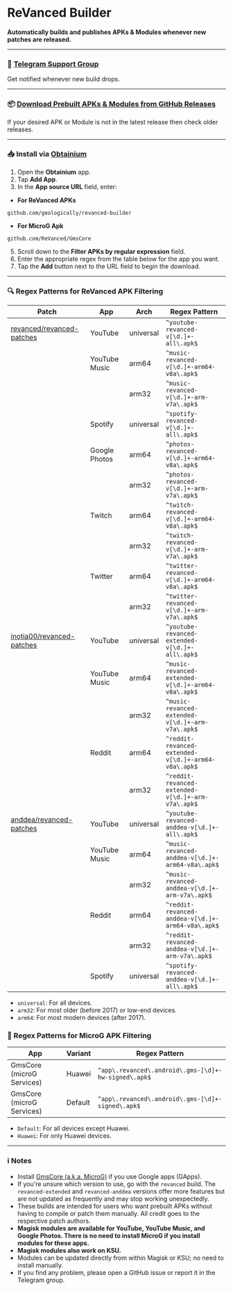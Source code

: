 # ReVanced Builder

**Automatically builds and publishes APKs & Modules whenever new patches are released.**

---

### 💬 [Telegram Support Group](https://t.me/rvbygeo)
Get notified whenever new build drops.

---

### 📦 [Download Prebuilt APKs & Modules from GitHub Releases](https://github.com/geologically/revanced-apks/releases)
If your desired APK or Module is not in the latest release then check older releases.

---

### 📥 Install via [Obtainium](https://github.com/ImranR98/Obtainium)

1. Open the **Obtainium** app.
2. Tap **Add App**.
3. In the **App source URL** field, enter: <br>
- **For ReVanced APKs**
```
github.com/geologically/revanced-builder
```
- **For MicroG Apk**
```
github.com/ReVanced/GmsCore
```
5. Scroll down to the **Filter APKs by regular expression** field.
6. Enter the appropriate regex from the table below for the app you want.
7. Tap the **Add** button next to the URL field to begin the download.

---

### 🔍 Regex Patterns for ReVanced APK Filtering
| Patch                                                                      | App            | Arch       | Regex Pattern                                                |
|----------------------------------------------------------------------------|----------------|------------|--------------------------------------------------------------|
| [revanced/revanced-patches](https://github.com/revanced/revanced-patches)  | YouTube        | universal  | `^youtube-revanced-v[\d.]+-all\.apk$`                        |
|                                                                            | YouTube Music  | arm64      | `^music-revanced-v[\d.]+-arm64-v8a\.apk$`                    |
|                                                                            |                | arm32      | `^music-revanced-v[\d.]+-arm-v7a\.apk$`                      |
|                                                                            | Spotify        | universal  | `^spotify-revanced-v[\d.]+-all\.apk$`                        |
|                                                                            | Google Photos  | arm64      | `^photos-revanced-v[\d.]+-arm64-v8a\.apk$`                   |
|                                                                            |                | arm32      | `^photos-revanced-v[\d.]+-arm-v7a\.apk$`                     |
|                                                                            | Twitch         | arm64      | `^twitch-revanced-v[\d.]+-arm64-v8a\.apk$`                   |
|                                                                            |                | arm32      | `^twitch-revanced-v[\d.]+-arm-v7a\.apk$`                     |
|                                                                            | Twitter        | arm64      | `^twitter-revanced-v[\d.]+-arm64-v8a\.apk$`                  |
|                                                                            |                | arm32      | `^twitter-revanced-v[\d.]+-arm-v7a\.apk$`                    |
| [inotia00/revanced-patches](https://github.com/inotia00/revanced-patches)  | YouTube        | universal  | `^youtube-revanced-extended-v[\d.]+-all\.apk$`               |
|                                                                            | YouTube Music  | arm64      | `^music-revanced-extended-v[\d.]+-arm64-v8a\.apk$`           |
|                                                                            |                | arm32      | `^music-revanced-extended-v[\d.]+-arm-v7a\.apk$`             |
|                                                                            | Reddit         | arm64      | `^reddit-revanced-extended-v[\d.]+-arm64-v8a\.apk$`          |
|                                                                            |                | arm32      | `^reddit-revanced-extended-v[\d.]+-arm-v7a\.apk$`            |
| [anddea/revanced-patches](https://github.com/anddea/revanced-patches)      | YouTube        | universal  | `^youtube-revanced-anddea-v[\d.]+-all\.apk$`                 |
|                                                                            | YouTube Music  | arm64      | `^music-revanced-anddea-v[\d.]+-arm64-v8a\.apk$`             |
|                                                                            |                | arm32      | `^music-revanced-anddea-v[\d.]+-arm-v7a\.apk$`               |
|                                                                            | Reddit         | arm64      | `^reddit-revanced-anddea-v[\d.]+-arm64-v8a\.apk$`            |
|                                                                            |                | arm32      | `^reddit-revanced-anddea-v[\d.]+-arm-v7a\.apk$`              |
|                                                                            | Spotify        | universal  | `^spotify-revanced-anddea-v[\d.]+-all\.apk$`                 |

- `universal`: For all devices.
- `arm32`: For most older (before 2017) or low-end devices.
- `arm64`: For most modern devices (after 2017).

### 🔎 Regex Patterns for MicroG APK Filtering

| App                        | Variant    | Regex Pattern                                                           |
|----------------------------|------------|-------------------------------------------------------------------------|
| GmsCore (microG Services)  | Huawei     | `^app\.revanced\.android\.gms-[\d]+-hw-signed\.apk$`                    |
| GmsCore (microG Services)  | Default    | `^app\.revanced\.android\.gms-[\d]+-signed\.apk$`                       |

- `Default`: For all devices except Huawei.
- `Huawei`: For only Huawei devices.

---

### ℹ️ Notes

- Install [GmsCore (a.k.a. MicroG)](https://github.com/ReVanced/GmsCore/releases) if you use Google apps (GApps).
- If you're unsure which version to use, go with the `revanced` build. The `revanced-extended` and `revanced-anddea` versions offer more features but are not updated as frequently and may stop working unexpectedly.
- These builds are intended for users who want prebuilt APKs without having to compile or patch them manually. All credit goes to the respective patch authors.
- **Magisk modules are available for YouTube, YouTube Music, and Google Photos. There is no need to install MicroG if you install modules for these apps.**
- **Magisk modules also work on KSU.**
- Modules can be updated directly from within Magisk or KSU; no need to install manually. 
- If you find any problem, please open a GitHub issue or report it in the Telegram group.



